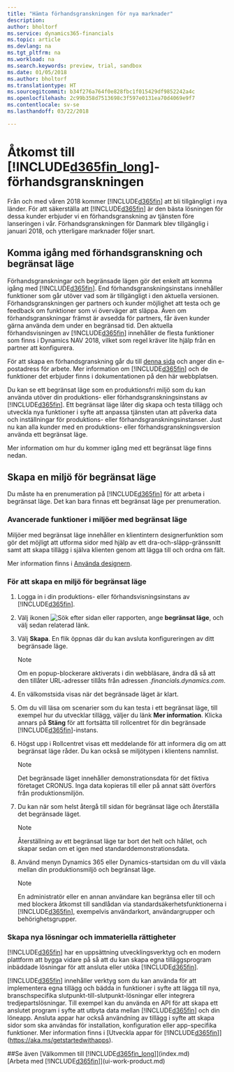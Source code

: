 ```yaml
---
title: "Hämta förhandsgranskningen för nya marknader"
description: 
author: bholtorf
ms.service: dynamics365-financials
ms.topic: article
ms.devlang: na
ms.tgt_pltfrm: na
ms.workload: na
ms.search.keywords: preview, trial, sandbox
ms.date: 01/05/2018
ms.author: bholtorf
ms.translationtype: HT
ms.sourcegitcommit: b34f276a764f0e828fbc1f015429df9852242a4c
ms.openlocfilehash: 2c99b358d7513698c3f597e0131ea70d4069e9f7
ms.contentlocale: sv-se
ms.lasthandoff: 03/22/2018

---
```

# <a name="access-to-the-included365finlongincludesd365finlongmdmd-preview"></a>Åtkomst till [!INCLUDE[d365fin_long](includes/d365fin_long_md.md)]-förhandsgranskningen
Från och med våren 2018 kommer [!INCLUDE[d365fin](includes/d365fin_md.md)] att bli tillgängligt i nya länder. För att säkerställa att [!INCLUDE[d365fin](includes/d365fin_md.md)] är den bästa lösningen för dessa kunder erbjuder vi en förhandsgranskning av tjänsten före lanseringen i vår. Förhandsgranskningen för Danmark blev tillgänglig i januari 2018, och ytterligare marknader följer snart.  

## <a name="getting-started-with-previews-and-sandboxes"></a>Komma igång med förhandsgranskning och begränsat läge 
Förhandsgranskningar och begränsade lägen gör det enkelt att komma igång med [!INCLUDE[d365fin](includes/d365fin_md.md)]. End förhandsgranskningsinstans innehåller funktioner som går utöver vad som är tillgängligt i den aktuella versionen. Förhandsgranskningen ger partners och kunder möjlighet att testa och ge feedback om funktioner som vi överväger att släppa. Även om förhandsgranskningar främst är avsedda för partners, får även kunder gärna använda dem under en begränsad tid. Den aktuella förhandsvisningen av [!INCLUDE[d365fin](includes/d365fin_md.md)] innehåller de flesta funktioner som finns i Dynamics NAV 2018, vilket som regel kräver lite hjälp från en partner att konfigurera. 

För att skapa en förhandsgranskning går du till [denna sida](https://go.microsoft.com/fwlink/?linkid=866045) och anger din e-postadress för arbete. Mer information om [!INCLUDE[d365fin](includes/d365fin_md.md)] och de funktioner det erbjuder finns i dokumentationen på den här webbplatsen.

Du kan se ett begränsat läge som en produktionsfri miljö som du kan använda utöver din produktions- eller förhandsgranskningsinstans av [!INCLUDE[d365fin](includes/d365fin_md.md)]. Ett begränsat läge låter dig skapa och testa tillägg och utveckla nya funktioner i syfte att anpassa tjänsten utan att påverka data och inställningar för produktions- eller förhandsgranskningsinstanser. Just nu kan alla kunder med en produktions- eller förhandsgranskningsversion använda ett begränsat läge. 

Mer information om hur du kommer igång med ett begränsat läge finns nedan.

## <a name="creating-a-sandbox-environment"></a>Skapa en miljö för begränsat läge
Du måste ha en prenumeration på [!INCLUDE[d365fin](includes/d365fin_md.md)] för att arbeta i begränsat läge. Det kan bara finnas ett begränsat läge per prenumeration.

### <a name="advanced-functionality-available-in-a-sandbox-environment"></a>Avancerade funktioner i miljöer med begränsat läge
Miljöer med begränsat läge innehåller en klientintern designerfunktion som gör det möjligt att utforma sidor med hjälp av ett dra-och-släpp-gränssnitt samt att skapa tillägg i själva klienten genom att lägga till och ordna om fält.

Mer information finns i [Använda designern](https://docs.microsoft.com/en-us/dynamics-nav/developer/devenv-inclient-designer).

### <a name="to-create-a-sandbox-environment"></a>För att skapa en miljö för begränsat läge
1.  Logga in i din produktions- eller förhandsvisningsinstans av [!INCLUDE[d365fin](includes/d365fin_md.md)].  
2.  Välj ikonen ![Sök efter sidan eller rapporten](media/ui-search/search_small.png "ikonen Sök efter sidan eller rapporten"), ange **begränsat läge**, och välj sedan relaterad länk.
3.  Välj **Skapa**. En flik öppnas där du kan avsluta konfigureringen av ditt begränsade läge.
  
    > [!Note]
    > Om en popup-blockerare aktiverats i din webbläsare, ändra då så att den tillåter URL-adresser tillåts från adressen *.financials.dynamics.com*.  
  
4.  En välkomstsida visas när det begränsade läget är klart.  
5.  Om du vill läsa om scenarier som du kan testa i ett begränsat läge, till exempel hur du utvecklar tillägg, väljer du länk **Mer information**. Klicka annars på **Stäng** för att fortsätta till rollcentret för din begränsade [!INCLUDE[d365fin](includes/d365fin_md.md)]-instans.  
6.  Högst upp i Rollcentret visas ett meddelande för att informera dig om att begränsat läge råder. Du kan också se miljötypen i klientens namnlist.
  
    > [!Note]
    > Det begränsade läget innehåller demonstrationsdata för det fiktiva företaget CRONUS. Inga data kopieras till eller på annat sätt överförs från produktionsmiljön.  
  
7.  Du kan när som helst återgå till sidan för begränsat läge och återställa det begränsade läget.
  
    > [!Note]
    > Återställning av ett begränsat läge tar bort det helt och hållet, och skapar sedan om et igen med standarddemonstrationsdata.  
  
8.  Använd menyn Dynamics 365 eller Dynamics-startsidan om du vill växla mellan din produktionsmiljö och begränsat läge.
  
    > [!Note]
    > En administratör eller en annan användare kan begränsa eller till och med blockera åtkomst till sandlådan via standardsäkerhetsfunktionerna i [!INCLUDE[d365fin](includes/d365fin_md.md)], exempelvis användarkort, användargrupper och behörighetsgrupper.  
  
### <a name="building-new-solutions-and-intellectual-property"></a>Skapa nya lösningar och immateriella rättigheter
[!INCLUDE[d365fin](includes/d365fin_md.md)] har en uppsättning utvecklingsverktyg och en modern plattform att bygga vidare på så att du kan skapa egna tilläggsprogram inbäddade lösningar för att ansluta eller utöka [!INCLUDE[d365fin](includes/d365fin_md.md)].

[!INCLUDE[d365fin](includes/d365fin_md.md)] innehåller verktyg som du kan använda för att implementera egna tillägg och bädda in funktioner i syfte att lägga till nya, branschspecifika slutpunkt-till-slutpunkt-lösningar eller integrera tredjepartslösningar. Till exempel kan du använda en API för att skapa ett anslutet program i syfte att utbyta data mellan [!INCLUDE[d365fin](includes/d365fin_md.md)] och din löneapp. Ansluta appar har också användning av tillägg i syfte att skapa sidor som ska användas för installation, konfiguration eller app-specifika funktioner. Mer information finns i [Utveckla appar för [!INCLUDE[d365fin](includes/d365fin_md.md)]](https://aka.ms/getstartedwithapps).

##<a name="see-also"></a>Se även
[Välkommen till [!INCLUDE[d365fin_long](includes/d365fin_long_md.md)]](index.md)  
[Arbeta med [!INCLUDE[d365fin](includes/d365fin_md.md)]](ui-work-product.md)  
